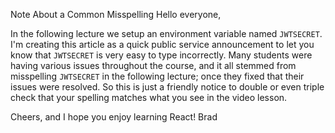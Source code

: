 Note About a Common Misspelling
Hello everyone,

In the following lecture we setup an environment variable named `JWTSECRET`. I'm creating this article as a quick public service announcement to let you know that `JWTSECRET` is very easy to type incorrectly. Many students were having various issues throughout the course, and it all stemmed from misspelling `JWTSECRET` in the following lecture; once they fixed that their issues were resolved. So this is just a friendly notice to double or even triple check that your spelling matches what you see in the video lesson.

Cheers, and I hope you enjoy learning React!
Brad
